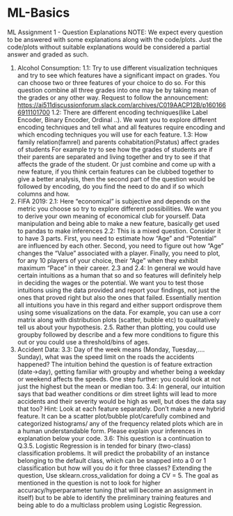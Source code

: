 # ML-Basics
ML Assignment 1 - Question Explanations
NOTE: We expect every question to be answered with some explanations along with the
code/plots. Just the code/plots without suitable explanations would be considered a
partial answer and graded as such.
1) Alcohol Consumption:
1.1: Try to use different visualization techniques and try to see which features have a significant
impact on grades. You can choose two or three features of your choice to do so. For this
question combine all three grades into one may be by taking mean of the grades or any other
way. Request to follow the announcement:
https://ai511discussionforum.slack.com/archives/C019AACP12B/p1601666911101700
1.2: There are different encoding techniques(like Label Encoder, Binary Encoder, Ordinal ..). We
want you to explore different encoding techniques and tell what and all features require
encoding and which encoding techniques you will use for each feature.
1.3: How family relation(famrel) and parents cohabitation(Pstatus) affect grades of students
For example try to see how the grades of students are if their parents are separated and living
together and try to see if that affects the grade of the student. Or just combine and come up with
a new feature, if you think certain features can be clubbed together to give a better analysis,
then the second part of the question would be followed by encoding, do you find the need to do
and if so which columns and how.
2) FIFA 2019:
2.1: Here “economical” is subjective and depends on the metric you choose so try to explore
different possibilities. We want you to derive your own meaning of economical club for yourself.
Data manipulation and being able to make a new feature, basically get used to pandas to make
inferences
2.2: This is a mixed question. Consider it to have 3 parts. First, you need to estimate how “Age”
and “Potential” are influenced by each other. Second, you need to figure out how “Age” changes
the “Value” associated with a player. Finally, you need to plot, for any 10 players of your choice,
their “Age” when they exhibit maximum “Pace” in their career.
2.3 and 2.4: In general we would have certain intuitions as a human that so and so features will
definitely help in deciding the wages or the potential. We want you to test those intuitions using
the data provided and report your findings, not just the ones that proved right but also the ones
that failed. Essentially mention all intuitions you have in this regard and either support ordisprove them using some visualizations on the data. For example, you can use a corr matrix
along with distribution plots (scatter, bubble etc) to qualitatively tell us about your hypothesis.
2.5. Rather than plotting, you could use groupby followed by describe and a few more
conditions to figure this out or you could use a threshold/bins of ages.
3) Accident Data:
3.3: Day of the week means (Monday, Tuesday,.... Sunday), what was the speed limit on the
roads the accidents happened? The intuition behind the question is of feature extraction
(date->day), getting familiar with groupby and whether being a weekday or weekend affects the
speeds. One step further: you could look at not just the highest but the mean or median too.
3.4: In general, our intuition says that bad weather conditions or dim street lights will lead to
more accidents and their severity would be high as well, but does the data say that too? Hint:
Look at each feature separately. Don’t make a new hybrid feature. It can be a scatter
plot/bubble plot/carefully combined and categorized histograms/ any of the frequency related
plots which are in a human understandable form. Please explain your inferences in explanation
below your code.
3.6: This question is a continuation to Q.3.5.
Logistic Regression is in tended for binary (two-class) classification problems. It will predict the
probability of an instance belonging to the default class, which can be snapped into a 0 or 1
classification but how will you do it for three classes? Extending the question, Use
sklearn.cross_validation for doing a CV = 5. The goal as mentioned in the question is not to look
for higher accuracy/hyperparameter tuning (that will become an assignment in itself) but to be
able to identify the preliminary training features and being able to do a multiclass problem using
Logistic Regression.
